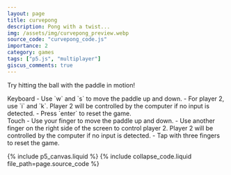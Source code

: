 ```yaml
---
layout: page
title: curvepong
description: Pong with a twist... 
img: /assets/img/curvepong_preview.webp
source_code: "curvepong_code.js"
importance: 2
category: games
tags: ["p5.js", "multiplayer"]
giscus_comments: true
---
```


Try hitting the ball with the paddle in motion!

<div class="row">
<div class="col-sm mt-3 mt-md-0" markdown="1">
Keyboard
- Use `w` and `s` to move the paddle up and down. 
- For player 2, use `i` and `k`. Player 2 will be controlled by the computer if no input is detected.
- Press `enter` to reset the game.
</div>
<div class="col-sm mt-3 mt-md-0" markdown="1">
Touch
- Use your finger to move the paddle up and down.
- Use another finger on the right side of the screen to control player 2. Player 2 will be controlled by the computer if no input is detected.
- Tap with three fingers to reset the game.
</div>
</div>

{% include p5_canvas.liquid %}
{% include collapse_code.liquid file_path=page.source_code %}